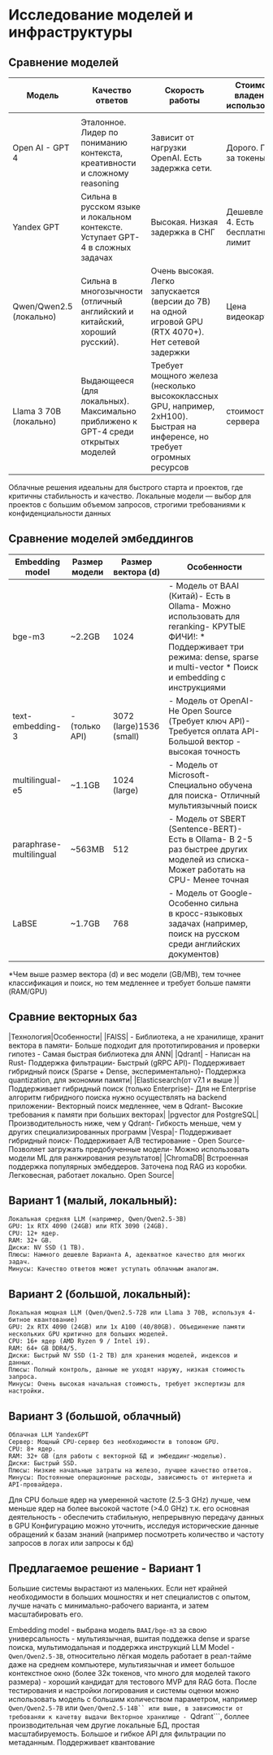 # Исследование моделей и инфраструктуры

## Сравнение моделей
|Модель|Качество ответов|Скорость работы|Стоимость владения и использования|Удобство и простота развёртывания|
|--|--|--|--|--|
|||||
|Open AI - GPT 4|Эталонное. Лидер по пониманию контекста, креативности и сложному reasoning|Зависит от нагрузки OpenAI. Есть задержка сети.| Дорого. Плата за токены| Не нужно развёртывать, нужен только API-ключ и готово (и proxy в RU)|
|Yandex GPT|Сильна в русском языке и локальном контексте. Уступает GPT-4 в сложных задачах|Высокая. Низкая задержка в СНГ| Дешевле GPT-4. Есть бесплатный лимит | Не нужно развёртывать, нужен только API-ключ и готово|
|Qwen/Qwen2.5 (локально)|Сильна в многозычности (отличный английский и китайский, хороший русский).| Очень высокая.  Легко запускается (версии до 7B) на одной игровой GPU (RTX 4070+). Нет сетевой задержки|Цена видеокарты|Средняя. Есть готовые инструменты - Ollama, но требуется знание техпроцесса|
|Llama 3 70B (локально)|Выдающееся (для локальных). Максимально приближено к GPT-4 среди открытых моделей|Требует мощного железа (несколько высококлассных GPU, например, 2xH100). Быстрая на инференсе, но требует огромных ресурсов|стоимость сервера|Сложное. Требует кластера GPU и глубоких технических знаний для развертывания|

Облачные решения идеальны для быстрого старта и проектов, где критичны стабильность и качество. 
Локальные модели — выбор для проектов с большим объемом запросов, строгими требованиями к конфиденциальности данных 

## Сравнение моделей эмбеддингов
|Embedding model|Размер модели|Размер вектора (d)|Особенности|
|--|--|--|--|
|bge-m3|~2.2GB|1024| - Модель от BAAI (Китай)- Есть в Ollama- Можно использовать для reranking- КРУТЫЕ ФИЧИ!:       * Поддерживает три режима: dense, sparse и multi-vector       * Поиск и embedding с инструкциями|
|text-embedding-3|- (только API)|3072 (large)1536 (small)|- Модель от OpenAI- Не Open Source (Требует ключ API)- Требуется оплата API- Большой вектор - высокая точность|
|multilingual-e5|~1.1GB|1024 (large)|- Модель от Microsoft- Специально обучена для поиска- Отличный мультиязычный поиск|
|paraphrase-multilingual|~563MB|512|- Модель от SBERT (Sentence-BERT)- Есть в Ollama- В 2-5 раз быстрее других моделей из списка- Может работать на CPU- Менее точная|
|LaBSE|~1.7GB|768|- Модель от Google- Особенно сильна в кросс-языковых задачах (например, поиск на русском среди английских документов)|

*Чем выше размер вектора (d) и вес модели (GB/MB), тем точнее классификация и поиск, но тем медленнее и требует больше памяти (RAM/GPU)

## Сравние векторных баз
|Технология|Особенности|
|FAISS| - Библиотека, а не хранилище, хранит вектора в памяти- Больше подходит для прототипирования и проверки гипотез - Самая быстрая библиотека для ANN|
|Qdrant| - Написан на Rust- Поддержка фильтрации- Быстрый (gRPC API)- Поддерживает гибридный поиск (Sparse + Dense, экспериментально)- Поддержка quantization, для экономии памяти|
|Elasticsearch(от v7.1 и выше )|Поддерживает гибридный поиск (только Enterprise)- Для не Enterprise алгоритм гибридного поиска нужно осуществлять на backend приложении- Векторный поиск медленнее, чем в Qdrant- Высокие требования к памяти при больших векторах|
|pgvector для PostgreSQL| Производительность ниже, чем у Qdrant- Гибкость меньше, чем у других специализированных программ
|Vespa|- Поддерживает гибридный поиск- Поддерживает A/B тестирование - Open Source- Позволяет загружать предобученные модели- Можно использовать модели ML для ранжирования результатов|
|ChromaDB| Встроенная поддержка популярных эмбеддеров. Заточена под RAG из коробки. Легковесная, работает локально. Open Source|

## Вариант 1 (малый, локальный):
    Локальная средняя LLM (например, Qwen/Qwen2.5-3B)
    GPU: 1x RTX 4090 (24GB) или RTX 3090 (24GB).
    CPU: 12+ ядер.
    RAM: 32+ GB.
    Диски: NV SSD (1 TB).
    Плюсы: Намного дешевле Варианта A, адекватное качество для многих задач.
    Минусы: Качество ответов может уступать облачным аналогам.

## Вариант 2 (большой, локальный):
    Локальная мощная LLM (Qwen/Qwen2.5-72B или Llama 3 70B, используя 4-битное квантование)
    GPU: 2x RTX 4090 (24GB) или 1x A100 (40/80GB). Объединение памяти нескольких GPU критично для больших моделей.
    CPU: 16+ ядер (AMD Ryzen 9 / Intel i9).
    RAM: 64+ GB DDR4/5.
    Диски: Быстрый NV SSD (1-2 TB) для хранения моделей, индексов и данных.
    Плюсы: Полный контроль, данные не уходят наружу, низкая стоимость запроса.
    Минусы: Очень высокая начальная стоимость, требует экспертизы для настройки.

## Вариант 3 (большой, облачный) 
    Облачная LLM YandexGPT
    Сервер: Мощный CPU-сервер без необходимости в топовом GPU.
    CPU: 8+ ядер.
    RAM: 32+ GB (для работы с векторной БД и эмбеддинг-моделью).
    Диски: Быстрый SSD.
    Плюсы: Низкие начальные затраты на железо, лучшее качество ответов.
    Минусы: Постоянные операционные расходы, зависимость от интернета и API-провайдера.

Для CPU больше ядер на умеренной частоте (2.5-3 GHz) лучше, чем меньше ядер на более высокой частоте (>4.0 GHz) т.к. его основная деятельность - обеспечить стабильную, непрерывную передачу данных в GPU
Конфигурацию можно уточнить, исследуя исторические данные обращений к базам знаний (например посмотреть количество и частоту запросов в логах или запросы к бд)

## Предлагаемое решение - Вариант 1
Большие системы вырастают из маленьких. Если нет крайней необходимости в больших мошностях и нет специалистов с опытом, лучше начать с минимально-рабочего варианта, и затем масштабировать его.

Embedding model - выбрана модель ```BAAI/bge-m3``` за свою универсальность - мультиязычная, вшитая поддежка dense и sparse поиска, мультимодальная и поддержка инструкций
LLM Model - ```Qwen/Qwen2.5-3B```, относительно лёгкая модель работает в реал-тайме даже на среднем компьютере, мультиязычная и имеет большое контекстное окно (более 32к токенов, что много для моделей такого размера) - хороший кандидат для тестового MVP для RAG бота. После тестирования и настройки логирования и системы оценки можно использовать модель с большим количеством параметром, например ```Qwen/Qwen2.5-7B``` или ```Qwen/Qwen2.5-14B`` или выше, в зависимости от требованяи к качетву выдачи
Векторное хранилище - ```Qdrant```, боллее производительная чем другие локальные БД, простая масштабируемость. Большое и гибкое API для фильтрации по метаданным. Поддерживает квантование